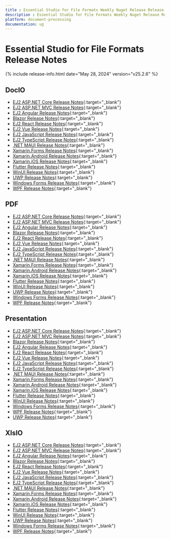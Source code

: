 ```yaml
---
title : Essential Studio for File Formats Weekly Nuget Release Release Notes  
description : Essential Studio for File Formats Weekly Nuget Release Release Notes  
platform: document-processing
documentation: ug
---
```


# Essential Studio for File Formats  Release Notes  

{% include release-info.html date="May 28, 2024" version="v25.2.6" %} 


## DocIO

* [EJ2 ASP.NET Core Release Notes](https://ej2.syncfusion.com/aspnetcore/documentation/release-notes/25.2.6#docio){:target="_blank"}
* [EJ2 ASP.NET MVC Release Notes](https://ej2.syncfusion.com/aspnetmvc/documentation/release-notes/25.2.6#docio){:target="_blank"}
* [EJ2 Angular Release Notes](https://ej2.syncfusion.com/angular/documentation/release-notes/25.2.6#docio){:target="_blank"}
* [Blazor Release Notes](https://blazor.syncfusion.com/documentation/release-notes/25.2.6#docio){:target="_blank"}
* [EJ2 React Release Notes](https://ej2.syncfusion.com/react/documentation/release-notes/25.2.6#docio){:target="_blank"}
* [EJ2 Vue  Release Notes](https://ej2.syncfusion.com/vue/documentation/release-notes/25.2.6#docio){:target="_blank"}
* [EJ2 JavaScript Release Notes](https://ej2.syncfusion.com/javascript/documentation/release-notes/25.2.6#docio){:target="_blank"}
* [EJ2 TypeScript Release Notes](https://ej2.syncfusion.com/documentation/release-notes/25.2.6#docio){:target="_blank"}
* [.NET MAUI Release Notes](/maui/release-notes/v25.2.6#docio){:target="_blank"}
* [Xamarin.Forms Release Notes](/xamarin/release-notes/v25.2.6#docio){:target="_blank"}
* [Xamarin.Android Release Notes](/xamarin-android/release-notes/v25.2.6#docio){:target="_blank"}
* [Xamarin.iOS Release Notes](/xamarin-ios/release-notes/v25.2.6#docio){:target="_blank"}
* [Flutter Release Notes](/flutter/release-notes/v25.2.6#docio){:target="_blank"}
* [WinUI Release Notes](/winui/release-notes/v25.2.6#docio){:target="_blank"}
* [UWP Release Notes](/uwp/release-notes/v25.2.6#docio){:target="_blank"}
* [Windows Forms Release Notes](/windowsforms/release-notes/v25.2.6#docio){:target="_blank"}
* [WPF Release Notes](/wpf/release-notes/v25.2.6#docio){:target="_blank"}



## PDF

* [EJ2 ASP.NET Core Release Notes](https://ej2.syncfusion.com/aspnetcore/documentation/release-notes/25.2.6#pdf){:target="_blank"}
* [EJ2 ASP.NET MVC Release Notes](https://ej2.syncfusion.com/aspnetmvc/documentation/release-notes/25.2.6#pdf){:target="_blank"}
* [EJ2 Angular Release Notes](https://ej2.syncfusion.com/angular/documentation/release-notes/25.2.6#pdf){:target="_blank"}
* [Blazor Release Notes](https://blazor.syncfusion.com/documentation/release-notes/25.2.6#pdf){:target="_blank"}
* [EJ2 React Release Notes](https://ej2.syncfusion.com/react/documentation/release-notes/25.2.6#pdf){:target="_blank"}
* [EJ2 Vue  Release Notes](https://ej2.syncfusion.com/vue/documentation/release-notes/25.2.6#pdf){:target="_blank"}
* [EJ2 JavaScript Release Notes](https://ej2.syncfusion.com/javascript/documentation/release-notes/25.2.6#pdf){:target="_blank"}
* [EJ2 TypeScript Release Notes](https://ej2.syncfusion.com/documentation/release-notes/25.2.6#pdf){:target="_blank"}
* [.NET MAUI Release Notes](/maui/release-notes/v25.2.6#pdf){:target="_blank"}
* [Xamarin.Forms Release Notes](/xamarin/release-notes/v25.2.6#pdf){:target="_blank"}
* [Xamarin.Android Release Notes](/xamarin-android/release-notes/v25.2.6#pdf){:target="_blank"}
* [Xamarin.iOS Release Notes](/xamarin-ios/release-notes/v25.2.6#pdf){:target="_blank"}
* [Flutter Release Notes](/flutter/release-notes/v25.2.6#pdf){:target="_blank"}
* [WinUI Release Notes](/winui/release-notes/v25.2.6#pdf){:target="_blank"}
* [UWP Release Notes](/uwp/release-notes/v25.2.6#pdf){:target="_blank"}
* [Windows Forms Release Notes](/windowsforms/release-notes/v25.2.6#pdf){:target="_blank"}
* [WPF Release Notes](/wpf/release-notes/v25.2.6#pdf){:target="_blank"}


## Presentation

* [EJ2 ASP.NET Core Release Notes](https://ej2.syncfusion.com/aspnetcore/documentation/release-notes/25.2.6#presentation){:target="_blank"}
* [EJ2 ASP.NET MVC Release Notes](https://ej2.syncfusion.com/aspnetmvc/documentation/release-notes/25.2.6#presentation){:target="_blank"}
* [Blazor Release Notes](https://blazor.syncfusion.com/documentation/release-notes/25.2.6#presentation){:target="_blank"}
* [EJ2 Angular Release Notes](https://ej2.syncfusion.com/angular/documentation/release-notes/25.2.6#presentation){:target="_blank"}
* [EJ2 React Release Notes](https://ej2.syncfusion.com/react/documentation/release-notes/25.2.6#presentation){:target="_blank"}
* [EJ2 Vue  Release Notes](https://ej2.syncfusion.com/vue/documentation/release-notes/25.2.6#presentation){:target="_blank"}
* [EJ2 JavaScript Release Notes](https://ej2.syncfusion.com/javascript/documentation/release-notes/25.2.6#presentation){:target="_blank"}
* [EJ2 TypeScript Release Notes](https://ej2.syncfusion.com/documentation/release-notes/25.2.6#presentation){:target="_blank"}
* [.NET MAUI Release Notes](/maui/release-notes/v25.2.6#presentation){:target="_blank"}
* [Xamarin.Forms Release Notes](/xamarin/release-notes/v25.2.6#presentation){:target="_blank"}
* [Xamarin.Android Release Notes](/xamarin-android/release-notes/v25.2.6#presentation){:target="_blank"}
* [Xamarin.iOS Release Notes](/xamarin-ios/release-notes/v25.2.6#presentation){:target="_blank"}
* [Flutter Release Notes](/flutter/release-notes/v25.2.6#presentation){:target="_blank"}
* [WinUI Release Notes](/winui/release-notes/v25.2.6#presentation){:target="_blank"}
* [Windows Forms Release Notes](/windowsforms/release-notes/v25.2.6#presentation){:target="_blank"}
* [WPF Release Notes](/wpf/release-notes/v25.2.6#presentation){:target="_blank"}
* [UWP Release Notes](/uwp/release-notes/v25.2.6#presentation){:target="_blank"}



## XlsIO

* [EJ2 ASP.NET Core Release Notes](https://ej2.syncfusion.com/aspnetcore/documentation/release-notes/25.2.6#xlsio){:target="_blank"}
* [EJ2 ASP.NET MVC Release Notes](https://ej2.syncfusion.com/aspnetmvc/documentation/release-notes/25.2.6#xlsio){:target="_blank"}
* [EJ2 Angular Release Notes](https://ej2.syncfusion.com/angular/documentation/release-notes/25.2.6#xlsio){:target="_blank"}
* [Blazor Release Notes](https://blazor.syncfusion.com/documentation/release-notes/25.2.6#xlsio){:target="_blank"}
* [EJ2 React Release Notes](https://ej2.syncfusion.com/react/documentation/release-notes/25.2.6#xlsio){:target="_blank"}
* [EJ2 Vue  Release Notes](https://ej2.syncfusion.com/vue/documentation/release-notes/25.2.6#xlsio){:target="_blank"}
* [EJ2 JavaScript Release Notes](https://ej2.syncfusion.com/javascript/documentation/release-notes/25.2.6#xlsio){:target="_blank"}
* [EJ2 TypeScript Release Notes](https://ej2.syncfusion.com/documentation/release-notes/25.2.6#xlsio){:target="_blank"}
* [.NET MAUI Release Notes](/maui/release-notes/v25.2.6#xlsio){:target="_blank"}
* [Xamarin.Forms Release Notes](/xamarin/release-notes/v25.2.6#xlsio){:target="_blank"}
* [Xamarin.Android Release Notes](/xamarin-android/release-notes/v25.2.6#xlsio){:target="_blank"}
* [Xamarin.iOS Release Notes](/xamarin-ios/release-notes/v25.2.6#xlsio){:target="_blank"}
* [Flutter Release Notes](/flutter/release-notes/v25.2.6#xlsio){:target="_blank"}
* [WinUI Release Notes](/winui/release-notes/v25.2.6#xlsio){:target="_blank"}
* [UWP Release Notes](/uwp/release-notes/v25.2.6#xlsio){:target="_blank"}
* [Windows Forms Release Notes](/windowsforms/release-notes/v25.2.6#xlsio){:target="_blank"}
* [WPF Release Notes](/wpf/release-notes/v25.2.6#xlsio){:target="_blank"}


